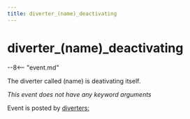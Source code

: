 ```yaml
---
title: diverter_(name)_deactivating
---
```


# diverter_(name)\_deactivating


--8<-- "event.md"

The diverter called (name) is deativating itself.

*This event does not have any keyword arguments*

Event is posted by [diverters:](../config/diverters.md)
